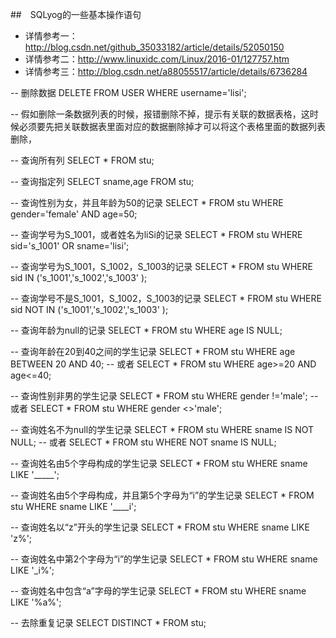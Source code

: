 ##　SQLyog的一些基本操作语句
- 详情参考一：http://blog.csdn.net/github_35033182/article/details/52050150
- 详情参考二：http://www.linuxidc.com/Linux/2016-01/127757.htm
- 详情参考三：http://blog.csdn.net/a88055517/article/details/6736284

-- 删除数据
DELETE FROM USER WHERE username='lisi';

-- 假如删除一条数据列表的时候，报错删除不掉，提示有关联的数据表格，这时候必须要先把关联数据表里面对应的数据删除掉才可以将这个表格里面的数据列表删除，

-- 查询所有列
SELECT * FROM stu;

-- 查询指定列
SELECT sname,age FROM stu;

-- 查询性别为女，并且年龄为50的记录
SELECT * FROM stu WHERE gender='female' AND age=50;

-- 查询学号为S_1001，或者姓名为liSi的记录
SELECT * FROM stu WHERE sid='s_1001' OR sname='lisi';

-- 查询学号为S_1001，S_1002，S_1003的记录
SELECT * FROM stu WHERE sid IN ('s_1001','s_1002','s_1003' );

-- 查询学号不是S_1001，S_1002，S_1003的记录
SELECT * FROM stu WHERE sid NOT IN ('s_1001','s_1002','s_1003' );

-- 查询年龄为null的记录
SELECT * FROM stu WHERE age IS NULL;

-- 查询年龄在20到40之间的学生记录
SELECT * FROM stu WHERE age BETWEEN 20 AND 40; -- 或者
SELECT * FROM stu WHERE age>=20 AND age<=40;

-- 查询性别非男的学生记录
SELECT * FROM stu WHERE gender !='male'; -- 或者
SELECT * FROM stu WHERE gender <>'male';

-- 查询姓名不为null的学生记录
SELECT * FROM stu WHERE sname IS NOT NULL; -- 或者
SELECT * FROM stu WHERE NOT sname IS NULL;

-- 查询姓名由5个字母构成的学生记录
SELECT * FROM stu WHERE sname LIKE '_____';

-- 查询姓名由5个字母构成，并且第5个字母为“i”的学生记录
SELECT * FROM stu WHERE sname LIKE '____i';

-- 查询姓名以“z”开头的学生记录
SELECT * FROM stu WHERE sname LIKE 'z%';

-- 查询姓名中第2个字母为“i”的学生记录
SELECT * FROM stu WHERE sname LIKE '_i%';

-- 查询姓名中包含“a”字母的学生记录
SELECT * FROM stu WHERE sname LIKE '%a%';

-- 去除重复记录
SELECT DISTINCT * FROM stu;

